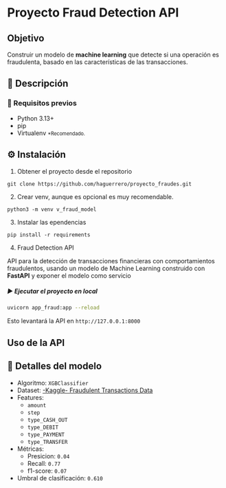 # Proyecto Fraud Detection API

## Objetivo
Construir un modelo de **machine learning** que detecte si una operación es fraudulenta, basado en las características de las transacciones.

## 📖 Descripción

### 📝 Requisitos previos
- Python 3.13+
- pip
- Virtualenv <small style="font-size: 0.8em;">*Recomendado.</small>

## ⚙️ Instalación
1. Obtener el proyecto desde el repositorio 
```batch
git clone https://github.com/haguerrero/proyecto_fraudes.git
```

2. Crear venv, aunque es opcional es muy recomendable.
```batch
python3 -m venv v_fraud_model
```


3. Instalar las ependencias
```batch
pip install -r requirements
```

4. Fraud Detection API

API para la detección de transacciones financieras con comportamientos fraudulentos, usando un modelo de Machine Learning construido con **FastAPI** y exponer el modelo como servicio

##### ▶️ Ejecutar el proyecto en local
```bash
uvicorn app_fraud:app --reload
```
Esto levantará la API en `http://127.0.0.1:8000`

## Uso de la API

## 🤖 Detalles del modelo
- Algoritmo: `XGBClassifier`
- Dataset: [-Kaggle- Fraudulent Transactions Data](https://www.kaggle.com/datasets/chitwanmanchanda/fraudulent-transactions-data/data) 
- Features:
    - `amount`
    - `step`
    - `type_CASH_OUT`
    - `type_DEBIT`
    - `type_PAYMENT`
    - `type_TRANSFER`
- Métricas:
    - Presicion: `0.04`
    - Recall: `0.77`
    - f1-score: `0.07`
- Umbral de clasificación: `0.610`



